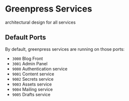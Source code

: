 # Greenpress Services

architectural design for all services

## Default Ports

By default, greenpress services are running on those ports:

- `3000` Blog Front
- `3001` Admin Panel
- `9000` Authentication service 
- `9001` Content service
- `9002` Secrets service 
- `9003` Assets service
- `9004` Mailing service
- `9005` Drafts service